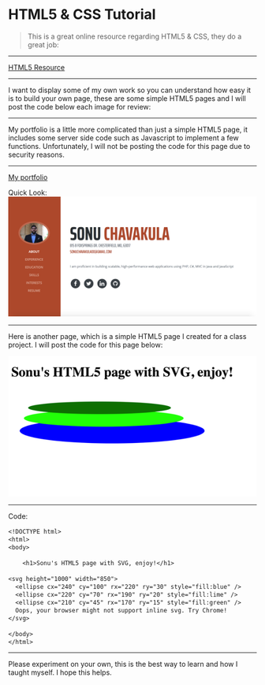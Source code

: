 # HTML5 & CSS Tutorial

> This is a great online resource regarding HTML5 & CSS, they do a great job: 
___________________________
[HTML5 Resource](https://www.w3schools.com/html/html5_intro.asp)

___________________________

I want to display some of my own work so you can understand how easy it is to build your own page, these are some simple HTML5 pages and I will post the code below each image for review:
___________________________
My portfolio is a little more complicated than just a simple HTML5 page, it includes some server side code such as Javascript to implement a few functions. Unfortunately, I will not be posting the code for this page due to security reasons. 
___________________________
[My portfolio](https://sonuchavakula.github.io/)

Quick Look: ![Portfolio](port.png)
___________________________
Here is another page, which is a simple HTML5 page I created for a class project. I will post the code for this page below: 

![HTML5](html5.png)
___________________________
Code:

~~~~
<!DOCTYPE html>
<html>
<body>

    <h1>Sonu's HTML5 page with SVG, enjoy!</h1>
    
<svg height="1000" width="850">
  <ellipse cx="240" cy="100" rx="220" ry="30" style="fill:blue" />
  <ellipse cx="220" cy="70" rx="190" ry="20" style="fill:lime" />
  <ellipse cx="210" cy="45" rx="170" ry="15" style="fill:green" />
  Oops, your browser might not support inline svg. Try Chrome!  
</svg>

</body>
</html>
~~~~
___________________________
Please experiment on your own, this is the best way to learn and how I taught myself. I hope this helps. 
